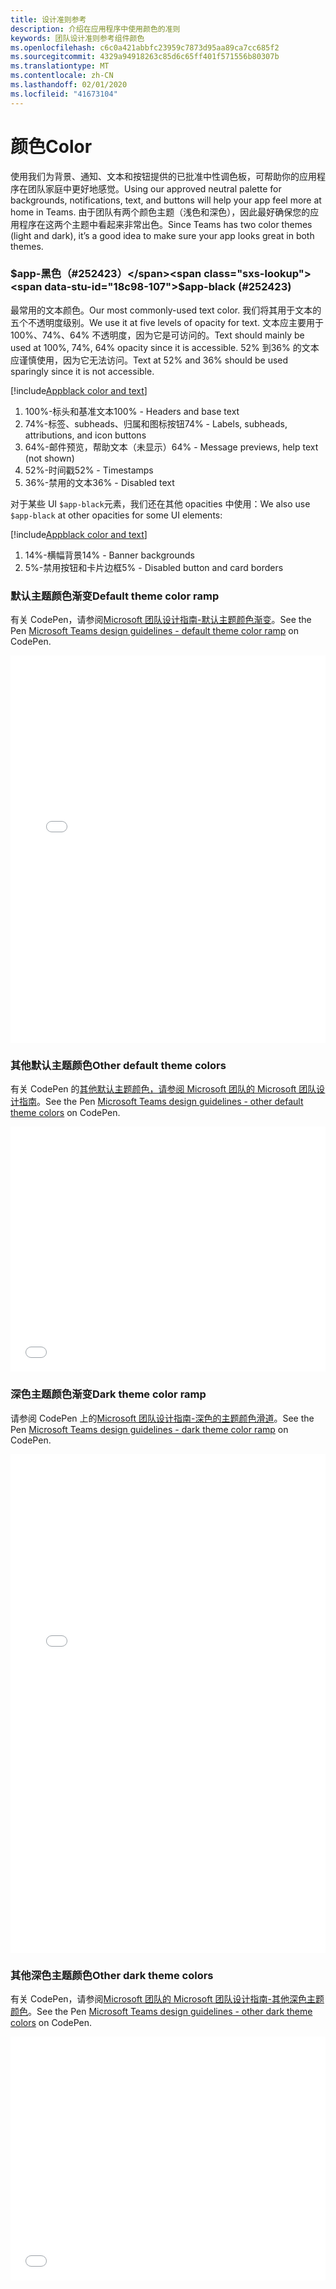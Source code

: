 ```yaml
---
title: 设计准则参考
description: 介绍在应用程序中使用颜色的准则
keywords: 团队设计准则参考组件颜色
ms.openlocfilehash: c6c0a421abbfc23959c7873d95aa89ca7cc685f2
ms.sourcegitcommit: 4329a94918263c85d6c65ff401f571556b80307b
ms.translationtype: MT
ms.contentlocale: zh-CN
ms.lasthandoff: 02/01/2020
ms.locfileid: "41673104"
---
```

# <a name="color"></a><span data-ttu-id="18c98-104">颜色</span><span class="sxs-lookup"><span data-stu-id="18c98-104">Color</span></span>

<span data-ttu-id="18c98-105">使用我们为背景、通知、文本和按钮提供的已批准中性调色板，可帮助你的应用程序在团队家庭中更好地感觉。</span><span class="sxs-lookup"><span data-stu-id="18c98-105">Using our approved neutral palette for backgrounds, notifications, text, and buttons will help your app feel more at home in Teams.</span></span> <span data-ttu-id="18c98-106">由于团队有两个颜色主题（浅色和深色），因此最好确保您的应用程序在这两个主题中看起来非常出色。</span><span class="sxs-lookup"><span data-stu-id="18c98-106">Since Teams has two color themes (light and dark), it’s a good idea to make sure your app looks great in both themes.</span></span>

### <a name="app-black-252423"></a><span data-ttu-id="18c98-107">$app-黑色（#252423）</span><span class="sxs-lookup"><span data-stu-id="18c98-107">$app-black (#252423)</span></span>

<span data-ttu-id="18c98-108">最常用的文本颜色。</span><span class="sxs-lookup"><span data-stu-id="18c98-108">Our most commonly-used text color.</span></span> <span data-ttu-id="18c98-109">我们将其用于文本的五个不透明度级别。</span><span class="sxs-lookup"><span data-stu-id="18c98-109">We use it at five levels of opacity for text.</span></span> <span data-ttu-id="18c98-110">文本应主要用于100%、74%、64% 不透明度，因为它是可访问的。</span><span class="sxs-lookup"><span data-stu-id="18c98-110">Text should mainly be used at 100%, 74%, 64% opacity since it is accessible.</span></span> <span data-ttu-id="18c98-111">52% 到36% 的文本应谨慎使用，因为它无法访问。</span><span class="sxs-lookup"><span data-stu-id="18c98-111">Text at 52% and 36% should be used sparingly since it is not accessible.</span></span>

[!include[Appblack color and text](~/includes/design/color-image-appblack-text.html)]

1. <span data-ttu-id="18c98-112">100%-标头和基准文本</span><span class="sxs-lookup"><span data-stu-id="18c98-112">100% - Headers and base text</span></span>
2. <span data-ttu-id="18c98-113">74%-标签、subheads、归属和图标按钮</span><span class="sxs-lookup"><span data-stu-id="18c98-113">74% - Labels, subheads, attributions, and icon buttons</span></span>
3. <span data-ttu-id="18c98-114">64%-邮件预览，帮助文本（未显示）</span><span class="sxs-lookup"><span data-stu-id="18c98-114">64% - Message previews, help text (not shown)</span></span>
4. <span data-ttu-id="18c98-115">52%-时间戳</span><span class="sxs-lookup"><span data-stu-id="18c98-115">52% - Timestamps</span></span>
5. <span data-ttu-id="18c98-116">36%-禁用的文本</span><span class="sxs-lookup"><span data-stu-id="18c98-116">36% - Disabled text</span></span>

<span data-ttu-id="18c98-117">对于某些 UI `$app-black`元素，我们还在其他 opacities 中使用：</span><span class="sxs-lookup"><span data-stu-id="18c98-117">We also use `$app-black` at other opacities for some UI elements:</span></span>

[!include[Appblack color and text](~/includes/design/color-image-appblack-ui.html)]

1. <span data-ttu-id="18c98-118">14%-横幅背景</span><span class="sxs-lookup"><span data-stu-id="18c98-118">14% - Banner backgrounds</span></span>
2. <span data-ttu-id="18c98-119">5%-禁用按钮和卡片边框</span><span class="sxs-lookup"><span data-stu-id="18c98-119">5% - Disabled button and card borders</span></span>

### <a name="default-theme-color-ramp"></a><span data-ttu-id="18c98-120">默认主题颜色渐变</span><span class="sxs-lookup"><span data-stu-id="18c98-120">Default theme color ramp</span></span>

<span data-ttu-id="18c98-121">有关 CodePen，请参阅[Microsoft 团队设计指南-默认主题颜色渐变](https://codepen.io/msteams/pen/KyPmqL/)。</span><span class="sxs-lookup"><span data-stu-id="18c98-121">See the Pen [Microsoft Teams design guidelines - default theme color ramp](https://codepen.io/msteams/pen/KyPmqL/) on CodePen.</span></span>

<iframe height='620' scrolling='no' title='<span data-ttu-id="18c98-122">Microsoft 团队设计指南-默认主题颜色渐变</span><span class="sxs-lookup"><span data-stu-id="18c98-122">Microsoft Teams design guidelines - default theme color ramp</span></span>' src='//codepen.io/msteams/embed/KyPmqL/?height=682&theme-id=31655&default-tab=result&embed-version=2' frameborder='no' allowtransparency='true' allowfullscreen='true' style='width: 100%;'><span data-ttu-id="18c98-123">有关<a href='https://codepen.io'>CodePen</a>上的 microsoft 团队（<a href='https://codepen.io/msteams'>@msteams</a>），请参阅<a href='https://codepen.io/msteams/pen/KyPmqL/'>microsoft 团队设计指南-默认主题颜色滑轨</a>。</span><span class="sxs-lookup"><span data-stu-id="18c98-123">See the Pen <a href='https://codepen.io/msteams/pen/KyPmqL/'>Microsoft Teams design guidelines - default theme color ramp</a> by Microsoft Teams (<a href='https://codepen.io/msteams'>@msteams</a>) on <a href='https://codepen.io'>CodePen</a>.</span></span>
</iframe>

### <a name="other-default-theme-colors"></a><span data-ttu-id="18c98-124">其他默认主题颜色</span><span class="sxs-lookup"><span data-stu-id="18c98-124">Other default theme colors</span></span>

<span data-ttu-id="18c98-125">有关 CodePen 的[其他默认主题颜色，请参阅 Microsoft 团队的 Microsoft 团队设计指南](https://codepen.io/msteams/pen/zPOdYJ/)。</span><span class="sxs-lookup"><span data-stu-id="18c98-125">See the Pen [Microsoft Teams design guidelines - other default theme colors](https://codepen.io/msteams/pen/zPOdYJ/) on CodePen.</span></span>

<iframe height='392' scrolling='no' title='<span data-ttu-id="18c98-126">Microsoft 团队设计指南-其他默认主题颜色</span><span class="sxs-lookup"><span data-stu-id="18c98-126">Microsoft Teams design guidelines - other default theme colors</span></span>' src='//codepen.io/msteams/embed/zPOdYJ/?height=442&theme-id=31655&default-tab=result&embed-version=2' frameborder='no' allowtransparency='true' allowfullscreen='true' style='width: 100%;'><span data-ttu-id="18c98-127">有关<a href='https://codepen.io'>CodePen</a>上的 microsoft 团队（<a href='https://codepen.io/msteams'>@msteams</a>），请参阅<a href='https://codepen.io/msteams/pen/zPOdYJ/'>microsoft 团队的 microsoft 团队设计指导方针（其他默认主题颜色</a>）。</span><span class="sxs-lookup"><span data-stu-id="18c98-127">See the Pen <a href='https://codepen.io/msteams/pen/zPOdYJ/'>Microsoft Teams design guidelines - other default theme colors</a> by Microsoft Teams (<a href='https://codepen.io/msteams'>@msteams</a>) on <a href='https://codepen.io'>CodePen</a>.</span></span>
</iframe>

### <a name="dark-theme-color-ramp"></a><span data-ttu-id="18c98-128">深色主题颜色渐变</span><span class="sxs-lookup"><span data-stu-id="18c98-128">Dark theme color ramp</span></span>

<span data-ttu-id="18c98-129">请参阅 CodePen 上的[Microsoft 团队设计指南-深色的主题颜色滑道](https://codepen.io/msteams/pen/BmBwjx/)。</span><span class="sxs-lookup"><span data-stu-id="18c98-129">See the Pen [Microsoft Teams design guidelines - dark theme color ramp](https://codepen.io/msteams/pen/BmBwjx/) on CodePen.</span></span>

<iframe height='798' scrolling='no' title='<span data-ttu-id="18c98-130">Microsoft 团队设计指南-深色主题颜色渐变</span><span class="sxs-lookup"><span data-stu-id="18c98-130">Microsoft Teams design guidelines - dark theme color ramp</span></span>' src='//codepen.io/msteams/embed/BmBwjx/?height=846&theme-id=31655&default-tab=result&embed-version=2' frameborder='no' allowtransparency='true' allowfullscreen='true' style='width: 100%;'><span data-ttu-id="18c98-131">有关<a href='https://codepen.io'>CodePen</a>上的 microsoft 团队（<a href='https://codepen.io/msteams'>@msteams</a>），请参阅<a href='https://codepen.io/msteams/pen/BmBwjx/'>microsoft 团队设计指南-深主题色滑道</a>。</span><span class="sxs-lookup"><span data-stu-id="18c98-131">See the Pen <a href='https://codepen.io/msteams/pen/BmBwjx/'>Microsoft Teams design guidelines - dark theme color ramp</a> by Microsoft Teams (<a href='https://codepen.io/msteams'>@msteams</a>) on <a href='https://codepen.io'>CodePen</a>.</span></span>
</iframe>

### <a name="other-dark-theme-colors"></a><span data-ttu-id="18c98-132">其他深色主题颜色</span><span class="sxs-lookup"><span data-stu-id="18c98-132">Other dark theme colors</span></span>

<span data-ttu-id="18c98-133">有关 CodePen，请参阅[Microsoft 团队的 Microsoft 团队设计指南-其他深色主题颜色](https://codepen.io/msteams/pen/zPOEXN/)。</span><span class="sxs-lookup"><span data-stu-id="18c98-133">See the Pen [Microsoft Teams design guidelines - other dark theme colors](https://codepen.io/msteams/pen/zPOEXN/) on CodePen.</span></span>

<iframe height='390' scrolling='no' title='<span data-ttu-id="18c98-134">Microsoft 团队设计指南-其他深色主题颜色</span><span class="sxs-lookup"><span data-stu-id="18c98-134">Microsoft Teams design guidelines - other dark theme colors</span></span>' src='//codepen.io/msteams/embed/zPOEXN/?height=442&theme-id=31655&default-tab=result&embed-version=2' frameborder='no' allowtransparency='true' allowfullscreen='true' style='width: 100%;'><span data-ttu-id="18c98-135">有关<a href='https://codepen.io'>CodePen</a>上的 microsoft 团队（<a href='https://codepen.io/msteams'>@msteams</a>），请参阅<a href='https://codepen.io/msteams/pen/zPOEXN/'>microsoft 团队设计指南-其他深色主题颜色</a>。</span><span class="sxs-lookup"><span data-stu-id="18c98-135">See the Pen <a href='https://codepen.io/msteams/pen/zPOEXN/'>Microsoft Teams design guidelines - other dark theme colors</a> by Microsoft Teams (<a href='https://codepen.io/msteams'>@msteams</a>) on <a href='https://codepen.io'>CodePen</a>.</span></span>
</iframe>